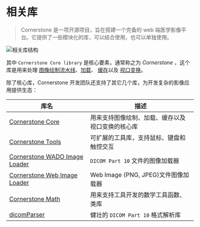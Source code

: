 # 相关库

> Cornerstone 是一项开源项目，旨在搭建一个完备的 web 端医学影像平台。它提供了一些模块化的库，可以结合使用，也可以单独使用。

<img :src="$withBase('/assets/img/library-hierarchy.png')" alt="相关库结构">

其中 `Cornerstone Core library` 是核心要素，通常称之为 *Cornerstone* ，这个库是用来处理 [图像绘制流水线](./rendering-pipeline.md)、[加载](./image-loaders.md)、 [缓存](../advanced/image-cache.md)以及 [视口变换](./viewports.md)。

除了核心库，Cornerstone 开发团队还支持了其它几个库，为开发复杂的影像应用提供生态：

库名                                                          | 描述
-----------------------------------------------------------------|------------
[Cornerstone Core](https://github.com/cornerstonejs/cornerstone) | 用来支持图像绘制、加载、缓存以及视口变换的核心库
[Cornerstone Tools](https://github.com/cornerstonejs/cornerstoneTools) | 可扩展的工具库，支持鼠标、键盘和触控交互
[Cornerstone WADO Image Loader](https://github.com/cornerstonejs/cornerstoneWADOImageLoader) | `DICOM Part 10` 文件的图像加载器
[Cornerstone Web Image Loader](https://github.com/cornerstonejs/cornerstoneWebImageLoader) | Web Image (PNG, JPEG)文件图像加载器
[Cornerstone Math](https://github.com/cornerstonejs/cornerstoneMath) | 用来支持工具开发的数学工具函数、类库
[dicomParser](https://github.com/cornerstonejs/dicomParser) | 健壮的 `DICOM Part 10` 格式解析库

